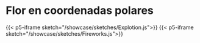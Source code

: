 # Flor en coordenadas polares 

{{< p5-iframe sketch="/showcase/sketches/Explotion.js">}}
{{< p5-iframe sketch="/showcase/sketches/Fireworks.js">}}